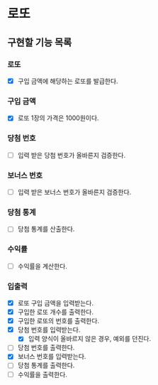 # 로또

## 구현할 기능 목록

### 로또

- [x] 구입 금액에 해당하는 로또를 발급한다.

### 구입 금액

- [x] 로또 1장의 가격은 1000원이다.

### 당첨 번호

- [ ] 입력 받은 당첨 번호가 올바른지 검증한다.

### 보너스 번호

- [ ] 입력 받은 보너스 번호가 올바른지 검증한다.

### 당첨 통계

- [ ] 당첨 통계를 산출한다.

### 수익률

- [ ] 수익률을 계산한다.

### 입출력

- [x] 로또 구입 금액을 입력받는다.
- [x] 구입한 로또 개수를 출력한다.
- [x] 구입한 로또의 번호를 출력한다.
- [x] 당첨 번호를 입력받는다.
    - [x] 입력 양식이 올바르지 않은 경우, 예외를 던진다.
- [ ] 당첨 번호를 출력한다.
- [x] 보너스 번호를 입력받는다.
- [ ] 당첨 통계를 출력한다.
- [ ] 수익률을 출력한다. 
